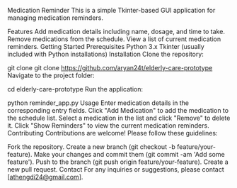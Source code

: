Medication Reminder
This is a simple Tkinter-based GUI application for managing medication reminders.

Features
Add medication details including name, dosage, and time to take.
Remove medications from the schedule.
View a list of current medication reminders.
Getting Started
Prerequisites
Python 3.x
Tkinter (usually included with Python installations)
Installation
Clone the repository:

git clone git clone https://github.com/aryan24t/elderly-care-prototype
Navigate to the project folder:

cd elderly-care-prototype
Run the application:

python reminder_app.py
Usage
Enter medication details in the corresponding entry fields.
Click "Add Medication" to add the medication to the schedule list.
Select a medication in the list and click "Remove" to delete it.
Click "Show Reminders" to view the current medication reminders.
Contributing
Contributions are welcome! Please follow these guidelines:

Fork the repository.
Create a new branch (git checkout -b feature/your-feature).
Make your changes and commit them (git commit -am 'Add some feature').
Push to the branch (git push origin feature/your-feature).
Create a new pull request.
Contact
For any inquiries or suggestions, please contact [athengdi24@gmail.com].
